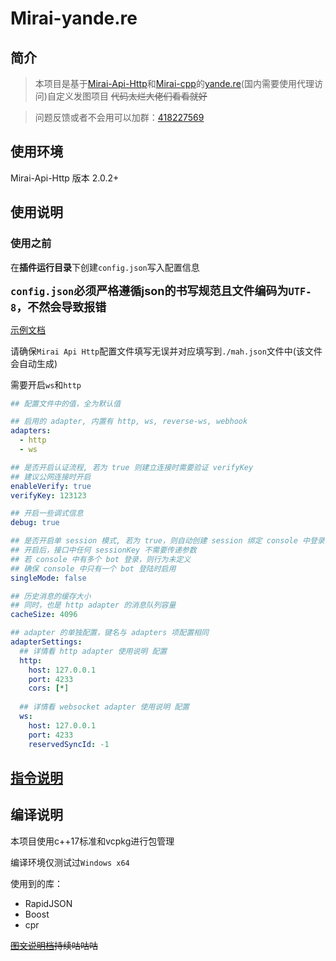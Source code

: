 # Mirai-yande.re
## 简介
> 本项目是基于[Mirai-Api-Http](https://github.com/project-mirai/mirai-api-http)和[Mirai-cpp](https://github.com/cyanray/mirai-cpp)的[yande.re](https://yande.re)(国内需要使用代理访问)自定义发图项目
 ~~代码太烂大佬们看看就好~~

>问题反馈或者不会用可以加群：[418227569](https://qm.qq.com/cgi-bin/qm/qr?k=FwFTGePLZ7PljrBzwrl4Boo6Q_2JqTuS&jump_from=webapi)
## 使用环境
Mirai-Api-Http 版本 2.0.2+
## 使用说明
### **使用之前**
在**插件运行目录**下创建`config.json`写入配置信息

<font size=4>**`config.json`必须严格遵循json的书写规范且文件编码为`UTF-8`，不然会导致报错**</font>

[示例文档](doc/config.json)

请确保`Mirai Api Http`配置文件填写无误并对应填写到`./mah.json`文件中(该文件会自动生成)

需要开启`ws`和`http`

```yaml
## 配置文件中的值，全为默认值

## 启用的 adapter, 内置有 http, ws, reverse-ws, webhook
adapters:
  - http
  - ws

## 是否开启认证流程, 若为 true 则建立连接时需要验证 verifyKey
## 建议公网连接时开启
enableVerify: true
verifyKey: 123123

## 开启一些调式信息
debug: true

## 是否开启单 session 模式, 若为 true，则自动创建 session 绑定 console 中登录的 bot
## 开启后，接口中任何 sessionKey 不需要传递参数
## 若 console 中有多个 bot 登录，则行为未定义
## 确保 console 中只有一个 bot 登陆时启用
singleMode: false

## 历史消息的缓存大小
## 同时，也是 http adapter 的消息队列容量
cacheSize: 4096

## adapter 的单独配置，键名与 adapters 项配置相同
adapterSettings:
  ## 详情看 http adapter 使用说明 配置
  http:
    host: 127.0.0.1
    port: 4233
    cors: [*]
  
  ## 详情看 websocket adapter 使用说明 配置
  ws:
    host: 127.0.0.1
    port: 4233
    reservedSyncId: -1

```

## [指令说明](doc/指令说明.md)

## 编译说明
本项目使用c++17标准和vcpkg进行包管理

编译环境仅测试过`Windows x64`

使用到的库：
- RapidJSON
- Boost
- cpr

~~[图文说明档](https://jrsgslb.cn)持续咕咕咕~~